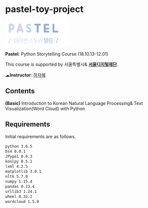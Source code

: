 # pastel-toy-project

<img src="https://github.com/jahyeha/pastel-toy-project/blob/master/intro.png" width="40%">

**Pastel**: Python Storytelling Course (18.10.13-12.01) 

This course is supported by 서울특별시& **[서울디지털재단](http://sdf.seoul.kr/eng/)**.

☁**Instructor**: [하자혜](https://github.com/jahyeha)

## Contents
**(Basic)** Introduction to Korean Natural Language Processing& Text Visualization(Word Cloud) with Python

## Requirements
Initial requirements are as follows.
```
python 3.6.5
bs4 0.0.1
JPype1 0.6.3
konlpy 0.5.1
lxml 4.2.5
matplotlib 3.0.1
nltk 5.7.0
numpy 1.15.4
pandas 0.23.4
urllib3 1.24.1
wheel 0.32.2
wordcloud 1.5.0
```
